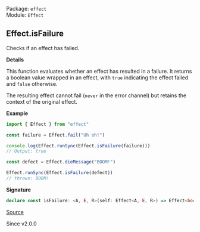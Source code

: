 Package: `effect`<br />
Module: `Effect`<br />

## Effect.isFailure

Checks if an effect has failed.

**Details**

This function evaluates whether an effect has resulted in a failure. It
returns a boolean value wrapped in an effect, with `true` indicating the
effect failed and `false` otherwise.

The resulting effect cannot fail (`never` in the error channel) but retains
the context of the original effect.

**Example**

```ts
import { Effect } from "effect"

const failure = Effect.fail("Uh oh!")

console.log(Effect.runSync(Effect.isFailure(failure)))
// Output: true

const defect = Effect.dieMessage("BOOM!")

Effect.runSync(Effect.isFailure(defect))
// throws: BOOM!
```

**Signature**

```ts
declare const isFailure: <A, E, R>(self: Effect<A, E, R>) => Effect<boolean, never, R>
```

[Source](https://github.com/Effect-TS/effect/tree/main/packages/effect/src/Effect.ts#L10521)

Since v2.0.0